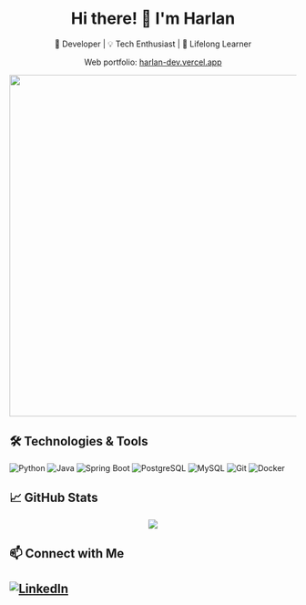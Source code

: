 <!-- Header with your name and a short description -->
<h1 align="center">Hi there! 👋 I'm Harlan</h1>
<p align="center">
  🚀 Developer | 💡 Tech Enthusiast | 🎯 Lifelong Learner
</p>
<p align="center">
  Web portfolio: <a href="https://harlan-dev.vercel.app" target="_blank">harlan-dev.vercel.app</a>
</p>

<!-- Optional Image or GIF -->
<p align="center">
  <img src="https://github.com/harlanenciso112/img/blob/main/3bMuMay.gif" width="600">
</p>

## 🛠️ Technologies & Tools
![Python](https://img.shields.io/badge/Python-3776AB?style=for-the-badge&logo=python&logoColor=white)
![Java](https://img.shields.io/badge/Java-ED8B00?style=for-the-badge&logo=openjdk&logoColor=white)
![Spring Boot](https://img.shields.io/badge/Spring%20Boot-6DB33F?style=for-the-badge&logo=spring-boot&logoColor=white)
![PostgreSQL](https://img.shields.io/badge/PostgreSQL-316192?style=for-the-badge&logo=postgresql&logoColor=white)
![MySQL](https://img.shields.io/badge/MySQL-4479A1?style=for-the-badge&logo=mysql&logoColor=white)
![Git](https://img.shields.io/badge/Git-F05032?style=for-the-badge&logo=git&logoColor=white)
![Docker](https://img.shields.io/badge/docker-%230db7ed.svg?style=for-the-badge&logo=docker&logoColor=white)



## 📈 GitHub Stats
<p align="center">
  <img src="https://github-readme-stats.vercel.app/api?username=harlanenciso112&show_icons=true&theme=dark" />
</p>
 
## 📫 Connect with Me
[![LinkedIn](https://img.shields.io/badge/LinkedIn-0A66C2?style=for-the-badge&logo=linkedin&logoColor=white)](https://linkedin.com/in/harlan-enciso)
---
